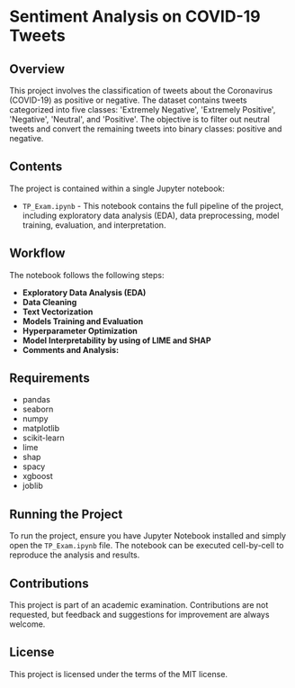 # Sentiment Analysis on COVID-19 Tweets

## Overview
This project involves the classification of tweets about the Coronavirus (COVID-19) as positive or negative. The dataset contains tweets categorized into five classes: 'Extremely Negative', 'Extremely Positive', 'Negative', 'Neutral', and 'Positive'. The objective is to filter out neutral tweets and convert the remaining tweets into binary classes: positive and negative.

## Contents
The project is contained within a single Jupyter notebook:
- `TP_Exam.ipynb` - This notebook contains the full pipeline of the project, including exploratory data analysis (EDA), data preprocessing, model training, evaluation, and interpretation.

## Workflow
The notebook follows the following steps:
- **Exploratory Data Analysis (EDA)** 
- **Data Cleaning** 
- **Text Vectorization**
- **Models Training and Evaluation**
- **Hyperparameter Optimization**
- **Model Interpretability by using of LIME and SHAP**
- **Comments and Analysis:**

## Requirements
- pandas
- seaborn
- numpy
- matplotlib
- scikit-learn
- lime
- shap
- spacy
- xgboost
- joblib

## Running the Project
To run the project, ensure you have Jupyter Notebook installed and simply open the `TP_Exam.ipynb` file. The notebook can be executed cell-by-cell to reproduce the analysis and results.

## Contributions
This project is part of an academic examination. Contributions are not requested, but feedback and suggestions for improvement are always welcome.

## License
This project is licensed under the terms of the MIT license.
